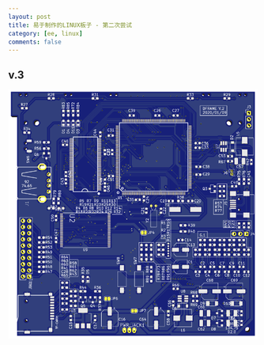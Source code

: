```yaml
---
layout: post
title: 易于制作的LINUX板子 - 第二次尝试
category: [ee, linux]
comments: false
---
```



## v.3
![w800](/images/DFRAME-V.2.png)

